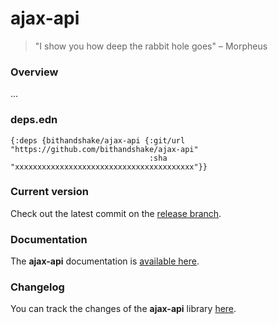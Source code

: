 
# ajax-api

> "I show you how deep the rabbit hole goes" – Morpheus

### Overview

...

### deps.edn

```
{:deps {bithandshake/ajax-api {:git/url "https://github.com/bithandshake/ajax-api"
                               :sha     "xxxxxxxxxxxxxxxxxxxxxxxxxxxxxxxxxxxxxxxx"}}
```

### Current version

Check out the latest commit on the [release branch](https://github.com/bithandshake/logger-api/tree/release).

### Documentation

The <strong>ajax-api</strong> documentation is [available here](documentation/COVER.md).

### Changelog

You can track the changes of the <strong>ajax-api</strong> library [here](CHANGES.md).
